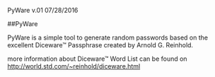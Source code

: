 PyWare v.01 07/28/2016

##PyWare

PyWare is a simple tool to generate random passwords based on the excellent Diceware™ Passphrase created by Arnold G. Reinhold.

more information about Diceware™ Word List can be found on http://world.std.com/~reinhold/diceware.html
